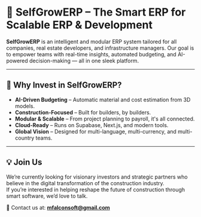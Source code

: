 # 🌱 SelfGrowERP – The Smart ERP for Scalable ERP & Development

**SelfGrowERP** is an intelligent and modular ERP system tailored for all companies, real estate developers, and infrastructure managers. Our goal is to empower teams with real-time insights, automated budgeting, and AI-powered decision-making — all in one sleek platform.

---

## 🚀 Why Invest in SelfGrowERP?

- **AI-Driven Budgeting** – Automatic material and cost estimation from 3D models.
- **Construction-Focused** – Built for builders, by builders.
- **Modular & Scalable** – From project planning to payroll, it's all connected.
- **Cloud-Ready** – Runs on Supabase, Next.js, and modern tools.
- **Global Vision** – Designed for multi-language, multi-currency, and multi-country teams.

---

## 💡 Join Us

We’re currently looking for visionary investors and strategic partners who believe in the digital transformation of the construction industry.  
If you’re interested in helping reshape the future of construction through smart software, we’d love to talk.

📩 Contact us at: **mfalconsoft@gmail.com**
